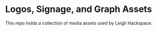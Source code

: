 # Logos, Signage, and Graph Assets

This repo holds a collection of media assets used by Leigh Hackspace.
